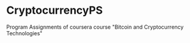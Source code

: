 # CryptocurrencyPS
Program Assignments of coursera course "Bitcoin and Cryptocurrency Technologies"
